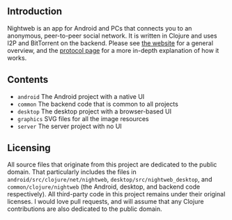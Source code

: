 ## Introduction

Nightweb is an app for Android and PCs that connects you to an anonymous, peer-to-peer social network. It is written in Clojure and uses I2P and BitTorrent on the backend. Please see [the website](http://nightweb.net) for a general overview, and the [protocol page](http://nightweb.net/protocol.html) for a more in-depth explanation of how it works.

## Contents

- `android` The Android project with a native UI
- `common` The backend code that is common to all projects
- `desktop` The desktop project with a browser-based UI
- `graphics` SVG files for all the image resources
- `server` The server project with no UI

## Licensing

All source files that originate from this project are dedicated to the public domain. That particularly includes the files in `android/src/clojure/net/nightweb`, `desktop/src/nightweb_desktop`, and `common/clojure/nightweb` (the Android, desktop, and backend code respectively). All third-party code in this project remains under their original licenses. I would love pull requests, and will assume that any Clojure contributions are also dedicated to the public domain.
